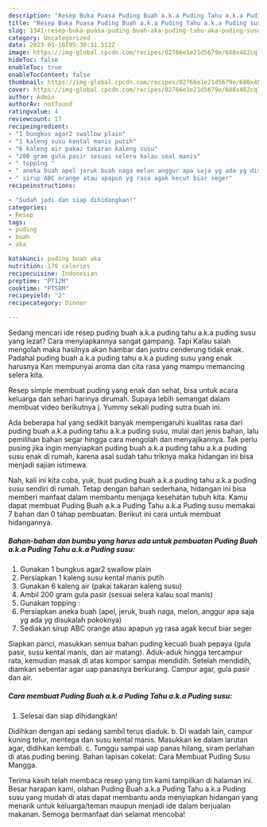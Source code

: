 ```yaml
---
description: "Resep Buka Puasa Puding Buah a.k.a Puding Tahu a.k.a Puding susu, Sempurna"
title: "Resep Buka Puasa Puding Buah a.k.a Puding Tahu a.k.a Puding susu, Sempurna"
slug: 1341-resep-buka-puasa-puding-buah-aka-puding-tahu-aka-puding-susu-sempurna
category: Uncategorized
date: 2023-01-16T05:30:31.512Z
image: https://img-global.cpcdn.com/recipes/02766e1e21d5679e/680x482cq70/puding-buah-aka-puding-tahu-aka-puding-susu-foto-resep-utama.jpg
hideToc: false
enableToc: true
enableTocContent: false
thumbnail: https://img-global.cpcdn.com/recipes/02766e1e21d5679e/680x482cq70/puding-buah-aka-puding-tahu-aka-puding-susu-foto-resep-utama.jpg
cover: https://img-global.cpcdn.com/recipes/02766e1e21d5679e/680x482cq70/puding-buah-aka-puding-tahu-aka-puding-susu-foto-resep-utama.jpg
author: Admin
authorAv: notfound
ratingvalue: 4
reviewcount: 17
recipeingredient:
- "1 bungkus agar2 swallow plain"
- "1 kaleng susu kental manis putih"
- "6 kaleng air pakai takaran kaleng susu"
- "200 gram gula pasir sesuai selera kalau soal manis"
- " topping "
- " aneka buah apel jeruk buah naga melon anggur apa saja yg ada yg disukalah pokoknya"
- " sirup ABC orange atau apapun yg rasa agak kecut biar seger"
recipeinstructions:

- "Sudah jadi dan siap dihidangkan!"
categories:
- Resep
tags:
- puding
- buah
- aka

katakunci: puding buah aka 
nutrition: 178 calories
recipecuisine: Indonesian
preptime: "PT12M"
cooktime: "PT58M"
recipeyield: "2"
recipecategory: Dinner

---
```



Sedang mencari ide resep puding buah a.k.a puding tahu a.k.a puding susu yang lezat? Cara menyiapkannya sangat gampang. Tapi Kalau salah mengolah maka hasilnya akan hambar dan justru cenderung tidak enak. Padahal puding buah a.k.a puding tahu a.k.a puding susu yang enak harusnya Kan mempunyai aroma dan cita rasa yang mampu memancing selera kita.


Resep simple membuat puding yang enak dan sehat, bisa untuk acara keluarga dan sehari harinya dirumah. Supaya lebih semangat dalam membuat video berikutnya j. Yummy sekali puding sutra buah ini.

Ada beberapa hal yang sedikit banyak mempengaruhi kualitas rasa dari puding buah a.k.a puding tahu a.k.a puding susu, mulai dari jenis bahan, lalu pemilihan bahan segar hingga cara mengolah dan menyajikannya. Tak perlu pusing jika ingin menyiapkan puding buah a.k.a puding tahu a.k.a puding susu enak di rumah, karena asal sudah tahu triknya maka hidangan ini bisa menjadi sajian istimewa.


Nah, kali ini kita coba, yuk, buat puding buah a.k.a puding tahu a.k.a puding susu sendiri di rumah. Tetap dengan bahan sederhana, hidangan ini bisa memberi manfaat dalam membantu menjaga kesehatan tubuh kita. Kamu dapat membuat Puding Buah a.k.a Puding Tahu a.k.a Puding susu memakai 7 bahan dan 0 tahap pembuatan. Berikut ini cara untuk membuat hidangannya.

<!--inarticleads1-->

##### Bahan-bahan dan bumbu yang harus ada untuk pembuatan Puding Buah a.k.a Puding Tahu a.k.a Puding susu:

1. Gunakan 1 bungkus agar2 swallow plain
1. Persiapkan 1 kaleng susu kental manis putih
1. Gunakan 6 kaleng air (pakai takaran kaleng susu)
1. Ambil 200 gram gula pasir (sesuai selera kalau soal manis)
1. Gunakan  topping :
1. Persiapkan  aneka buah (apel, jeruk, buah naga, melon, anggur apa saja yg ada yg disukalah pokoknya)
1. Sediakan  sirup ABC orange atau apapun yg rasa agak kecut biar seger


Siapkan panci, masukkan semua bahan puding kecuali buah pepaya (gula pasir, susu kental manis, dan air matang). Aduk-aduk hingga tercampur rata, kemudian masak di atas kompor sampai mendidih. Setelah mendidih, diamkan sebentar agar uap panasnya berkurang. Campur agar, gula pasir dan air. 

<!--inarticleads2-->

##### Cara membuat Puding Buah a.k.a Puding Tahu a.k.a Puding susu:


1. Selesai dan siap dihidangkan!

Didihkan dengan api sedang sambil terus diaduk. b. Di wadah lain, campur kuning telur, mentega dan susu kental manis. Masukkan ke dalam larutan agar, didihkan kembali. c. Tunggu sampai uap panas hilang, siram perlahan di atas puding bening. Bahan lapisan cokelat: Cara Membuat Puding Susu Mangga. 

Terima kasih telah membaca resep yang tim kami tampilkan di halaman ini. Besar harapan kami, olahan Puding Buah a.k.a Puding Tahu a.k.a Puding susu yang mudah di atas dapat membantu anda menyiapkan hidangan yang menarik untuk keluarga/teman maupun menjadi ide dalam berjualan makanan. Semoga bermanfaat dan selamat mencoba!
